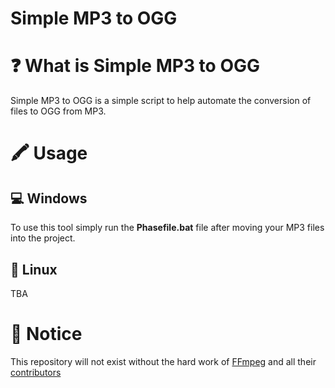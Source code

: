 # Simple MP3 to OGG

# ❓ What is Simple MP3 to OGG
Simple MP3 to OGG is a simple script to help automate the conversion of files to OGG from MP3.

# 🖍 Usage

## 💻 Windows
To use this tool simply run the **Phasefile.bat** file after moving your MP3 files into the project.

## 🐧 Linux
TBA

# 📝 Notice
This repository will not exist without the hard work of [FFmpeg](https://ffmpeg.org/) and all their [contributors](https://github.com/panda3d/panda3d/graphs/contributors)
